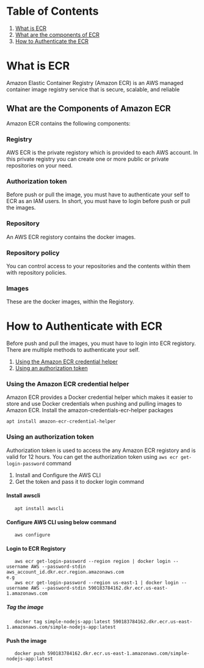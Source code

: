 # Table of Contents
1. [What is ECR](#What-is-ECR)
2. [What are the components of ECR](#What-are-the-components-of-Amazon-ECR)
3. [How to Authenticate the ECR](#how-to-authenticate-with-ecr)
# What is ECR
Amazon Elastic Container Registry (Amazon ECR) is an AWS managed container image registry service that is secure, scalable, and reliable

## What are the Components of Amazon ECR
Amazon ECR contains the following components:

### Registry
AWS ECR is the private registory which is provided to each AWS account. In this private registry you can create one or more public or private repositories on your need.
### Authorization token
Before push or pull the image, you must have to authenticate your self to ECR as an IAM users. In short, you must have to login before push or pull the images.
### Repository
An AWS ECR registory contains the docker images.
### Repository policy
You can control access to your repositories and the contents within them with repository policies.
### Images
These are the docker images, within the Registory.

# How to Authenticate with ECR
Before push and pull the images, you must have to login into ECR registory. There are multiple methods to authenticate your self.

1. [Using the Amazon ECR credential helper](#Using-the-Amazon-ECR-credential-helper)
2. [Using an authorization token](#Using-an-authorization-token)


### Using the Amazon ECR credential helper
Amazon ECR provides a Docker credential helper which makes it easier to store and use Docker credentials when pushing and pulling images to Amazon ECR. Install the amazon-credentials-ecr-helper packages

```
apt install amazon-ecr-credential-helper
```
### Using an authorization token
Authorization token is used to access the any Amazon ECR registory and is valid for 12 hours. You can get the authorization token using ```aws ecr get-login-password``` command

1. Install and Configure the AWS CLI
2. Get the token and pass it to docker login command

#### Install awscli
```
   apt install awscli
```
#### Configure AWS CLI using below command
```
   aws configure
```
#### Login to ECR Registory
```
   aws ecr get-login-password --region region | docker login --username AWS --password-stdin aws_account_id.dkr.ecr.region.amazonaws.com
e.g
   aws ecr get-login-password --region us-east-1 | docker login --username AWS --password-stdin 590183784162.dkr.ecr.us-east-1.amazonaws.com
```
##### Tag the image
```
   docker tag simple-nodejs-app:latest 590183784162.dkr.ecr.us-east-1.amazonaws.com/simple-nodejs-app:latest
```
#### Push the image
```
   docker push 590183784162.dkr.ecr.us-east-1.amazonaws.com/simple-nodejs-app:latest
```